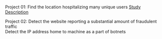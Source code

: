 Project 01: Find the location hospitalizing many unique users
[Study Description]()

Project 02: 
Detect the website reporting a substantial amount of fraudulent traffic  
Detect the IP address home to machine as a part of botnets

